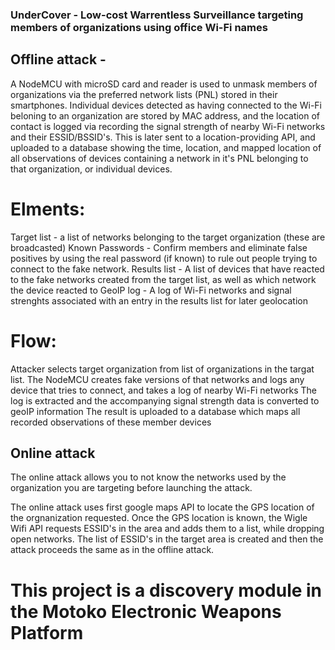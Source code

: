 ### UnderCover - Low-cost Warrentless Surveillance targeting members of organizations using office Wi-Fi names

## Offline attack -
A NodeMCU with microSD card and reader is used to unmask members of organizations via the preferred network lists (PNL) stored in their smartphones. Individual devices detected as having connected to the Wi-Fi beloning to an organization are stored by MAC address, and the location of contact is logged via recording the signal strength of nearby Wi-Fi networks and their ESSID/BSSID's. This is later sent to a location-providing API, and uploaded to a database showing the time, location, and mapped location of all observations of devices containing a network in it's PNL belonging to that organization, or individual devices. 

# Elments: 
Target list - a list of networks belonging to the target organization (these are broadcasted)
Known Passwords - Confirm members and eliminate false positives by using the real password (if known) to rule out people trying to connect to the fake network.
Results list - A list of devices that have reacted to the fake networks created from the target list, as well as which network the device reacted to
GeoIP log - A log of Wi-Fi networks and signal strenghts associated with an entry in the results list for later geolocation

# Flow:
Attacker selects target organization from list of organizations in the targat list. 
The NodeMCU creates fake versions of that networks and logs any device that tries to connect, and takes a log of nearby Wi-Fi networks
The log is extracted and the accompanying signal strength data is converted to geoIP information
The result is uploaded to a database which maps all recorded observations of these member devices


## Online attack
The online attack allows you to not know the networks used by the organization you are targeting before launching the attack.

The online attack uses first google maps API to locate the GPS location of the orgnanization requested. Once the GPS location is known, the Wigle Wifi API requests ESSID's in the area and adds them to a list, while dropping open networks. The list of ESSID's in the target area is created and then the attack proceeds the same as in the offline attack.


# This project is a discovery module in the Motoko Electronic Weapons Platform

